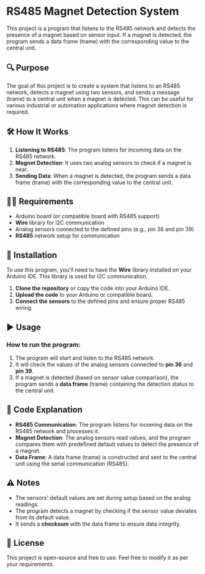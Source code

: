 # RS485 Magnet Detection System

This project is a program that listens to the RS485 network and detects the presence of a magnet based on sensor input. If a magnet is detected, the program sends a data frame (trame) with the corresponding value to the central unit.

## 🔍 Purpose

The goal of this project is to create a system that listens to an RS485 network, detects a magnet using two sensors, and sends a message (trame) to a central unit when a magnet is detected. This can be useful for various industrial or automation applications where magnet detection is required.

## 🛠️ How It Works

1. **Listening to RS485**: The program listens for incoming data on the RS485 network.
2. **Magnet Detection**: It uses two analog sensors to check if a magnet is near.
3. **Sending Data**: When a magnet is detected, the program sends a data frame (trame) with the corresponding value to the central unit.

## 🧑‍💻 Requirements

- Arduino board (or compatible board with RS485 support)
- **Wire** library for I2C communication
- Analog sensors connected to the defined pins (e.g., pin 36 and pin 39)
- **RS485** network setup for communication

## 🔧 Installation

To use this program, you'll need to have the **Wire** library installed on your Arduino IDE. This library is used for I2C communication.

1. **Clone the repository** or copy the code into your Arduino IDE.
2. **Upload the code** to your Arduino or compatible board.
3. **Connect the sensors** to the defined pins and ensure proper RS485 wiring.

## ▶️ Usage

### How to run the program:

1. The program will start and listen to the RS485 network.
2. It will check the values of the analog sensors connected to **pin 36** and **pin 39**.
3. If a magnet is detected (based on sensor value comparison), the program sends a **data frame** (trame) containing the detection status to the central unit.

## 📑 Code Explanation

- **RS485 Communication**: The program listens for incoming data on the RS485 network and processes it.
- **Magnet Detection**: The analog sensors read values, and the program compares them with predefined default values to detect the presence of a magnet.
- **Data Frame**: A data frame (trame) is constructed and sent to the central unit using the serial communication (RS485).

## ⚠️ Notes

- The sensors' default values are set during setup based on the analog readings.
- The program detects a magnet by checking if the sensor value deviates from its default value.
- It sends a **checksum** with the data frame to ensure data integrity.

## 📄 License

This project is open-source and free to use. Feel free to modify it as per your requirements.
